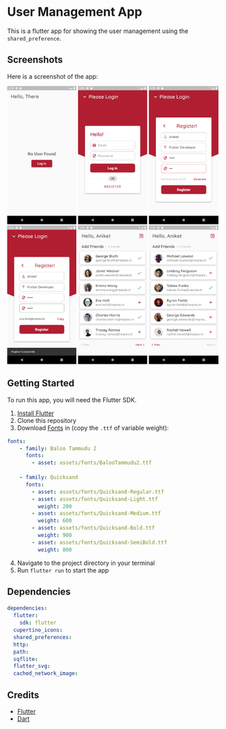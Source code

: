 # User Management App

This is a flutter app for showing the user management using the `shared_preference`.

## Screenshots

Here is a screenshot of the app:

<p float="left">
<img src="./screenshots/1.png" width="32%" />
<img src="./screenshots/2.png" width="32%" />
<img src="./screenshots/3.png" width="32%" />
<img src="./screenshots/4.png" width="32%" />
<img src="./screenshots/5.png" width="32%" />
<img src="./screenshots/6.png" width="32%" />
</p>

## Getting Started

To run this app, you will need the Flutter SDK.

1. [Install Flutter](https://flutter.dev/docs/get-started/install)
2. Clone this repository
3. Download [Fonts](https://fonts.google.com/) in (copy the `.ttf` of variable weight):
```yaml
fonts:
    - family: Baloo Tammudu 2
      fonts:
        - asset: assets/fonts/BalooTammudu2.ttf

    - family: Quicksand
      fonts:
        - asset: assets/fonts/Quicksand-Regular.ttf
        - asset: assets/fonts/Quicksand-Light.ttf
          weight: 200
        - asset: assets/fonts/Quicksand-Medium.ttf
          weight: 600
        - asset: assets/fonts/Quicksand-Bold.ttf
          weight: 900
        - asset: assets/fonts/Quicksand-SemiBold.ttf
          weight: 800
```
4. Navigate to the project directory in your terminal
5. Run `flutter run` to start the app

## Dependencies

```yaml
dependencies:
  flutter:
    sdk: flutter
  cupertino_icons:
  shared_preferences:
  http:
  path:
  sqflite:
  flutter_svg:
  cached_network_image:
```


## Credits

- [Flutter](https://flutter.dev)
- [Dart](https://dart.dev)
